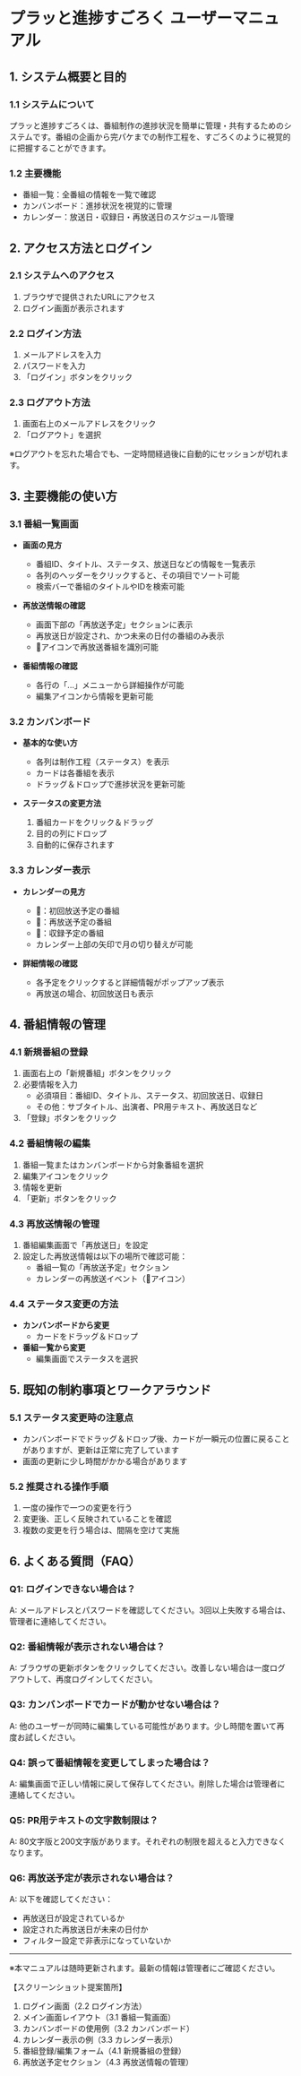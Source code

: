 # プラッと進捗すごろく ユーザーマニュアル

## 1. システム概要と目的

### 1.1 システムについて
プラッと進捗すごろくは、番組制作の進捗状況を簡単に管理・共有するためのシステムです。番組の企画から完パケまでの制作工程を、すごろくのように視覚的に把握することができます。

### 1.2 主要機能
- 番組一覧：全番組の情報を一覧で確認
- カンバンボード：進捗状況を視覚的に管理
- カレンダー：放送日・収録日・再放送日のスケジュール管理

## 2. アクセス方法とログイン

### 2.1 システムへのアクセス
1. ブラウザで提供されたURLにアクセス
2. ログイン画面が表示されます

### 2.2 ログイン方法
1. メールアドレスを入力
2. パスワードを入力
3. 「ログイン」ボタンをクリック

### 2.3 ログアウト方法
1. 画面右上のメールアドレスをクリック
2. 「ログアウト」を選択

※ログアウトを忘れた場合でも、一定時間経過後に自動的にセッションが切れます。

## 3. 主要機能の使い方

### 3.1 番組一覧画面
- **画面の見方**
  - 番組ID、タイトル、ステータス、放送日などの情報を一覧表示
  - 各列のヘッダーをクリックすると、その項目でソート可能
  - 検索バーで番組のタイトルやIDを検索可能

- **再放送情報の確認**
  - 画面下部の「再放送予定」セクションに表示
  - 再放送日が設定され、かつ未来の日付の番組のみ表示
  - 🔄アイコンで再放送番組を識別可能

- **番組情報の確認**
  - 各行の「...」メニューから詳細操作が可能
  - 編集アイコンから情報を更新可能

### 3.2 カンバンボード
- **基本的な使い方**
  - 各列は制作工程（ステータス）を表示
  - カードは各番組を表示
  - ドラッグ＆ドロップで進捗状況を更新可能

- **ステータスの変更方法**
  1. 番組カードをクリック＆ドラッグ
  2. 目的の列にドロップ
  3. 自動的に保存されます

### 3.3 カレンダー表示
- **カレンダーの見方**
  - 📢：初回放送予定の番組
  - 🔄：再放送予定の番組
  - 📍：収録予定の番組
  - カレンダー上部の矢印で月の切り替えが可能

- **詳細情報の確認**
  - 各予定をクリックすると詳細情報がポップアップ表示
  - 再放送の場合、初回放送日も表示

## 4. 番組情報の管理

### 4.1 新規番組の登録
1. 画面右上の「新規番組」ボタンをクリック
2. 必要情報を入力
   - 必須項目：番組ID、タイトル、ステータス、初回放送日、収録日
   - その他：サブタイトル、出演者、PR用テキスト、再放送日など
3. 「登録」ボタンをクリック

### 4.2 番組情報の編集
1. 番組一覧またはカンバンボードから対象番組を選択
2. 編集アイコンをクリック
3. 情報を更新
4. 「更新」ボタンをクリック

### 4.3 再放送情報の管理
1. 番組編集画面で「再放送日」を設定
2. 設定した再放送情報は以下の場所で確認可能：
   - 番組一覧の「再放送予定」セクション
   - カレンダーの再放送イベント（🔄アイコン）

### 4.4 ステータス変更の方法
- **カンバンボードから変更**
  - カードをドラッグ＆ドロップ
- **番組一覧から変更**
  - 編集画面でステータスを選択

## 5. 既知の制約事項とワークアラウンド

### 5.1 ステータス変更時の注意点
- カンバンボードでドラッグ＆ドロップ後、カードが一瞬元の位置に戻ることがありますが、更新は正常に完了しています
- 画面の更新に少し時間がかかる場合があります

### 5.2 推奨される操作手順
1. 一度の操作で一つの変更を行う
2. 変更後、正しく反映されていることを確認
3. 複数の変更を行う場合は、間隔を空けて実施

## 6. よくある質問（FAQ）

### Q1: ログインできない場合は？
A: メールアドレスとパスワードを確認してください。3回以上失敗する場合は、管理者に連絡してください。

### Q2: 番組情報が表示されない場合は？
A: ブラウザの更新ボタンをクリックしてください。改善しない場合は一度ログアウトして、再度ログインしてください。

### Q3: カンバンボードでカードが動かせない場合は？
A: 他のユーザーが同時に編集している可能性があります。少し時間を置いて再度お試しください。

### Q4: 誤って番組情報を変更してしまった場合は？
A: 編集画面で正しい情報に戻して保存してください。削除した場合は管理者に連絡してください。

### Q5: PR用テキストの文字数制限は？
A: 80文字版と200文字版があります。それぞれの制限を超えると入力できなくなります。

### Q6: 再放送予定が表示されない場合は？
A: 以下を確認してください：
- 再放送日が設定されているか
- 設定された再放送日が未来の日付か
- フィルター設定で非表示になっていないか

---

※本マニュアルは随時更新されます。最新の情報は管理者にご確認ください。

【スクリーンショット提案箇所】
1. ログイン画面（2.2 ログイン方法）
2. メイン画面レイアウト（3.1 番組一覧画面）
3. カンバンボードの使用例（3.2 カンバンボード）
4. カレンダー表示の例（3.3 カレンダー表示）
5. 番組登録/編集フォーム（4.1 新規番組の登録）
6. 再放送予定セクション（4.3 再放送情報の管理）